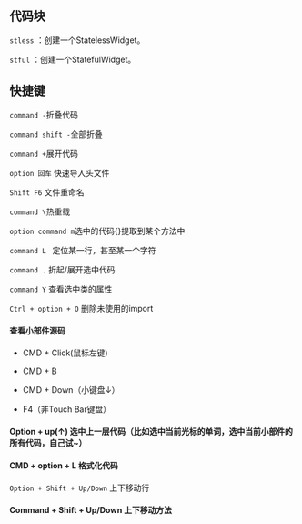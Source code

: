 ## 代码块

`stless` ：创建一个StatelessWidget。

`stful` ：创建一个StatefulWidget。

## 快捷键

`command -`折叠代码

`command shift -`全部折叠

`command +`展开代码

`option 回车` 快速导入头文件

`Shift F6` 文件重命名

`command \`热重载

`option command m`选中的代码{}提取到某个方法中

`command L ` 定位某一行，甚至某一个字符

`command .`  折起/展开选中代码

`command Y` 查看选中类的属性

`Ctrl + option + O` 删除未使用的import

#### 查看小部件源码 

- CMD + Click(鼠标左键)
- CMD + B

- CMD + Down（小键盘↓）
- F4（非Touch Bar键盘）

#### Option + up(↑) 选中上一层代码（比如选中当前光标的单词，选中当前小部件的所有代码，自己试~）

#### CMD + option + L  格式化代码

`Option + Shift + Up/Down` 上下移动行

#### Command + Shift + Up/Down  上下移动方法
